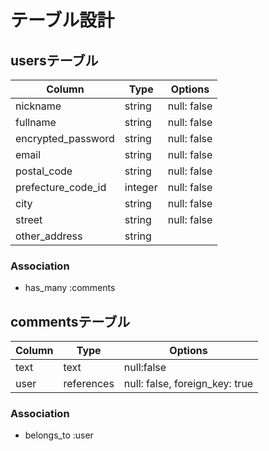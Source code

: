 # テーブル設計

## usersテーブル

| Column             | Type    | Options                   |
| ------------------ | ------- | ------------------------- |
| nickname           | string  | null: false               |
| fullname           | string  | null: false               |
| encrypted_password | string  | null: false               |
| email              | string  | null: false               |
| postal_code        | string  | null: false               |
| prefecture_code_id | integer | null: false               |
| city               | string  | null: false               |
| street             | string  | null: false               |
| other_address      | string  |                           |

### Association

- has_many :comments

## commentsテーブル

| Column       | Type       | Options                        |
| ------------ | ---------- | ------------------------------ |
| text         | text       | null:false                     |
| user         | references | null: false, foreign_key: true |

### Association

- belongs_to :user
